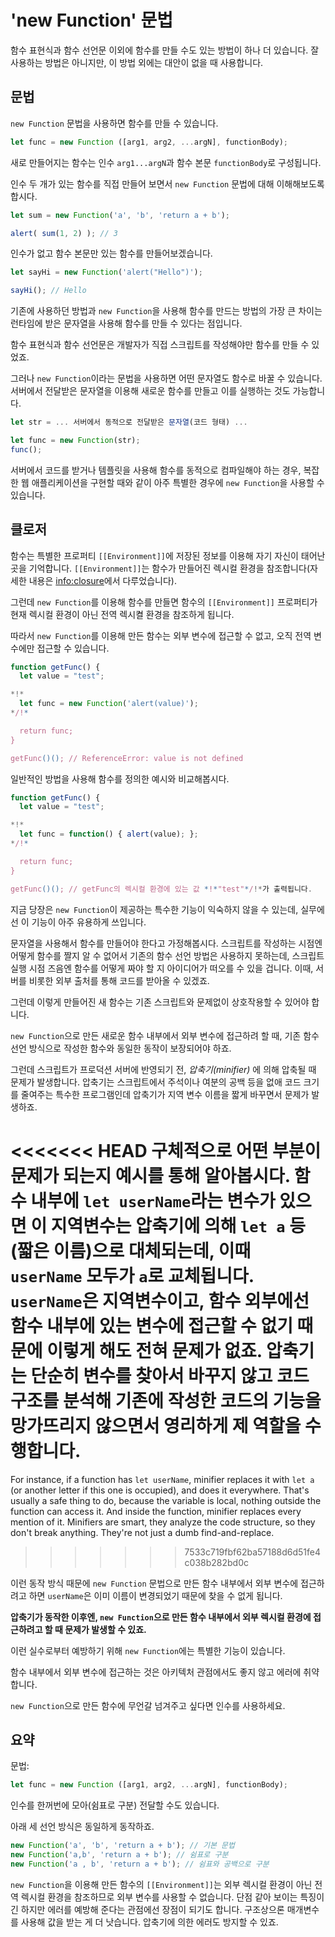 
# 'new Function' 문법

함수 표현식과 함수 선언문 이외에 함수를 만들 수도 있는 방법이 하나 더 있습니다. 잘 사용하는 방법은 아니지만, 이 방법 외에는 대안이 없을 때 사용합니다.

## 문법

`new Function` 문법을 사용하면 함수를 만들 수 있습니다.

```js
let func = new Function ([arg1, arg2, ...argN], functionBody);
```

새로 만들어지는 함수는 인수 `arg1...argN`과 함수 본문 `functionBody`로 구성됩니다.

인수 두 개가 있는 함수를 직접 만들어 보면서 `new Function` 문법에 대해 이해해보도록 합시다.

```js run
let sum = new Function('a', 'b', 'return a + b');

alert( sum(1, 2) ); // 3
```

인수가 없고 함수 본문만 있는 함수를 만들어보겠습니다.

```js run
let sayHi = new Function('alert("Hello")');

sayHi(); // Hello
```

기존에 사용하던 방법과 `new Function`을 사용해 함수를 만드는 방법의 가장 큰 차이는 런타임에 받은 문자열을 사용해 함수를 만들 수 있다는 점입니다.

함수 표현식과 함수 선언문은 개발자가 직접 스크립트를 작성해야만 함수를 만들 수 있었죠.

그러나 `new Function`이라는 문법을 사용하면 어떤 문자열도 함수로 바꿀 수 있습니다. 서버에서 전달받은 문자열을 이용해 새로운 함수를 만들고 이를 실행하는 것도 가능합니다.

```js
let str = ... 서버에서 동적으로 전달받은 문자열(코드 형태) ...

let func = new Function(str);
func();
```

서버에서 코드를 받거나 템플릿을 사용해 함수를 동적으로 컴파일해야 하는 경우, 복잡한 웹 애플리케이션을 구현할 때와 같이 아주 특별한 경우에 `new Function`을 사용할 수 있습니다.

## 클로저

함수는 특별한 프로퍼티 `[[Environment]]`에 저장된 정보를 이용해 자기 자신이 태어난 곳을 기억합니다. `[[Environment]]`는 함수가 만들어진 렉시컬 환경을 참조합니다(자세한 내용은 <info:closure>에서 다루었습니다).  

그런데 `new Function`를 이용해 함수를 만들면 함수의 `[[Environment]]` 프로퍼티가 현재 렉시컬 환경이 아닌 전역 렉시켤 환경을 참조하게 됩니다.

따라서 `new Function`를 이용해 만든 함수는 외부 변수에 접근할 수 없고, 오직 전역 변수에만 접근할 수 있습니다. 

```js run
function getFunc() {
  let value = "test";

*!*
  let func = new Function('alert(value)');
*/!*

  return func;
}

getFunc()(); // ReferenceError: value is not defined
```

일반적인 방법을 사용해 함수를 정의한 예시와 비교해봅시다.

```js run
function getFunc() {
  let value = "test";

*!*
  let func = function() { alert(value); };
*/!*

  return func;
}

getFunc()(); // getFunc의 렉시컬 환경에 있는 값 *!*"test"*/!*가 출력됩니다.
```

지금 당장은 `new Function`이 제공하는 특수한 기능이 익숙하지 않을 수 있는데, 실무에선 이 기능이 아주 유용하게 쓰입니다.

문자열을 사용해서 함수를 만들어야 한다고 가정해봅시다. 스크립트를 작성하는 시점엔 어떻게 함수를 짤지 알 수 없어서 기존의 함수 선언 방법은 사용하지 못하는데, 스크립트 실행 시점 즈음엔 함수를 어떻게 짜야 할 지 아이디어가 떠오를 수 있을 겁니다. 이때, 서버를 비롯한 외부 출처를 통해 코드를 받아올 수 있겠죠.

그런데 이렇게 만들어진 새 함수는 기존 스크립트와 문제없이 상호작용할 수 있어야 합니다.

`new Function`으로 만든 새로운 함수 내부에서 외부 변수에 접근하려 할 때, 기존 함수 선언 방식으로 작성한 함수와 동일한 동작이 보장되어야 하죠.

그런데 스크립트가 프로덕션 서버에 반영되기 전, *압축기(minifier)* 에 의해 압축될 때 문제가 발생합니다. 압축기는 스크립트에서 주석이나 여분의 공백 등을 없애 코드 크기를 줄여주는 특수한 프로그램인데 압축기가 지역 변수 이름을 짧게 바꾸면서 문제가 발생하죠.

<<<<<<< HEAD
구체적으로 어떤 부분이 문제가 되는지 예시를 통해 알아봅시다. 함수 내부에 `let userName`라는 변수가 있으면 이 지역변수는 압축기에 의해 `let a` 등(짧은 이름)으로 대체되는데, 이때 `userName` 모두가 `a`로 교체됩니다. `userName`은 지역변수이고, 함수 외부에선 함수 내부에 있는 변수에 접근할 수 없기 때문에 이렇게 해도 전혀 문제가 없죠. 압축기는 단순히 변수를 찾아서 바꾸지 않고 코드 구조를 분석해 기존에 작성한 코드의 기능을 망가뜨리지 않으면서 영리하게 제 역할을 수행합니다.
=======
For instance, if a function has `let userName`, minifier replaces it with `let a` (or another letter if this one is occupied), and does it everywhere. That's usually a safe thing to do, because the variable is local, nothing outside the function can access it. And inside the function, minifier replaces every mention of it. Minifiers are smart, they analyze the code structure, so they don't break anything. They're not just a dumb find-and-replace.
>>>>>>> 7533c719fbf62ba57188d6d51fe4c038b282bd0c

이런 동작 방식 때문에 `new Function` 문법으로 만든 함수 내부에서 외부 변수에 접근하려고 하면 `userName`은 이미 이름이 변경되었기 때문에 찾을 수 없게 됩니다.

**압축기가 동작한 이후엔, `new Function`으로 만든 함수 내부에서 외부 렉시컬 환경에 접근하려고 할 때 문제가 발생할 수 있죠.**

이런 실수로부터 예방하기 위해 `new Function`에는 특별한 기능이 있습니다.

함수 내부에서 외부 변수에 접근하는 것은 아키텍처 관점에서도 좋지 않고 에러에 취약합니다.

`new Function`으로 만든 함수에 무언갈 넘겨주고 싶다면 인수를 사용하세요.

## 요약

문법:

```js
let func = new Function ([arg1, arg2, ...argN], functionBody);
```

인수를 한꺼번에 모아(쉼표로 구분) 전달할 수도 있습니다.

아래 세 선언 방식은 동일하게 동작하죠.

```js
new Function('a', 'b', 'return a + b'); // 기본 문법
new Function('a,b', 'return a + b'); // 쉼표로 구분
new Function('a , b', 'return a + b'); // 쉼표와 공백으로 구분
```

`new Function`을 이용해 만든 함수의 `[[Environment]]`는 외부 렉시컬 환경이 아닌 전역 렉시컬 환경을 참조하므로 외부 변수를 사용할 수 없습니다. 단점 같아 보이는 특징이긴 하지만 에러를 예방해 준다는 관점에선 장점이 되기도 합니다. 구조상으론 매개변수를 사용해 값을 받는 게 더 낫습니다. 압축기에 의한 에러도 방지할 수 있죠.